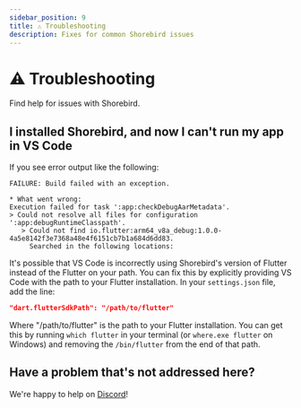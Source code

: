 ```yaml
---
sidebar_position: 9
title: ⚠️ Troubleshooting
description: Fixes for common Shorebird issues
---
```


# ⚠️ Troubleshooting

Find help for issues with Shorebird.

## I installed Shorebird, and now I can't run my app in VS Code

If you see error output like the following:

```
FAILURE: Build failed with an exception.

* What went wrong:
Execution failed for task ':app:checkDebugAarMetadata'.
> Could not resolve all files for configuration ':app:debugRuntimeClasspath'.
   > Could not find io.flutter:arm64_v8a_debug:1.0.0-4a5e8142f3e7368a48e4f6151cb7b1a684d6dd83.
     Searched in the following locations:
```

It's possible that VS Code is incorrectly using Shorebird's version of Flutter
instead of the Flutter on your path. You can fix this by explicitly providing
VS Code with the path to your Flutter installation. In your `settings.json` file,
add the line:

```json
"dart.flutterSdkPath": "/path/to/flutter"
```

Where "/path/to/flutter" is the path to your Flutter installation. You can get
this by running `which flutter` in your terminal (or `where.exe flutter` on
Windows) and removing the `/bin/flutter` from the end of that path.

## Have a problem that's not addressed here?

We're happy to help on [Discord](https://discord.gg/9hKJcWGcaB)!
